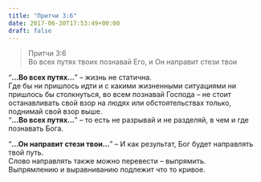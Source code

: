 ```yaml
---
title: "Притчи 3:6"
date: 2017-06-30T17:53:49+00:00
draft: false
---
```


> Притчи 3:6  
> Во всех путях твоих познавай Его, и Он направит стези твои



&#8220;**…Во всех путях…**&#8221; &#8211; жизнь не статична.  
Где бы ни пришлось идти и с какими жизненными ситуациями ни пришлось бы столкнуться, во всем познавай Господа &#8211; не стоит останавливать свой взор на людях или обстоятельствах только, поднимай свой взор выше.  
&#8220;**…Во всех путях…**&#8221; &#8211; то есть не разрывай и не разделяй, в чем и где познавать Бога. 

&#8220;**&#8230;Он направит стези твои&#8230;**&#8221; &#8211; И как результат, Бог будет направлять твой путь.  
Слово направлять также можно перевести &#8211; выпрямить.  
Выпрямлению и выравниванию подлежит что то кривое.